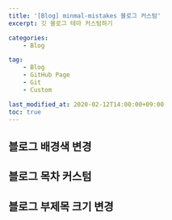 ```yaml
---
title: '[Blog] minmal-mistakes 블로그 커스텀'
excerpt: 깃 블로그 테마 커스텀하기

categories:
    - Blog

tag:
    - Blog
    - GitHub Page
    - Git
    - Custom

last_modified_at: 2020-02-12T14:00:00+09:00
toc: true
---
```


## 블로그 배경색 변경

## 블로그 목차 커스텀

## 블로그 부제목 크기 변경
